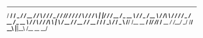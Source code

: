 
 __ __ __     __ __ __   __ __ __    __ _     __ __ __   __ __ __   __   __          __ __ __     __   __    __ _     __  __      __ __ __
/     __/    /   _ __/  /  __ __/   /    \   /__   __/  /   _ __/  / /__/ /         /      _/    /  \ /  /  /    \   |  |/ /    /   __ __/
\__ __  \   /   /__ _  /   __  \   /  /\  \    /  /    /   /__ _  /  __  /          \__ __  \   /  / \  /  /  /\  \  |     \   /   __ __/
/__ __ _/  /__ __ __/ /__ /  \__\ /_ /  \_ \  /__/    /__ __ __/ /_/  /_/           /__ __ _/  /__/ \__/  /__/  \__\ |__|\__\ /__ __ __/

